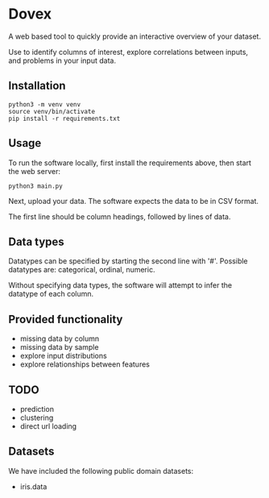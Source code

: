 # Dovex
A web based tool to quickly provide an interactive overview of your dataset.

Use to identify columns of interest, explore correlations between inputs, and problems in your input data.

## Installation

```
python3 -m venv venv
source venv/bin/activate
pip install -r requirements.txt
```

## Usage

To run the software locally, first install the requirements above, then start the web server:
```
python3 main.py
```

Next, upload your data. The software expects the data to be in CSV format.

The first line should be column headings, followed by lines of data.

## Data types
Datatypes can be specified by starting the second line with '#'.
Possible datatypes are: categorical, ordinal, numeric.

Without specifying data types, the software will attempt to infer the datatype of each column.

## Provided functionality

* missing data by column
* missing data by sample
* explore input distributions
* explore relationships between features

## TODO
* prediction
* clustering
* direct url loading

## Datasets
We have included the following public domain datasets:
* iris.data

